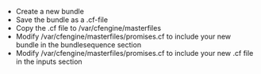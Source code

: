 * Create a new bundle
* Save the bundle as a .cf-file
* Copy the .cf file to /var/cfengine/masterfiles    
* Modify /var/cfengine/masterfiles/promises.cf to include your new bundle in the bundlesequence section
* Modify /var/cfengine/masterfiles/promises.cf to include your new .cf file in the inputs section